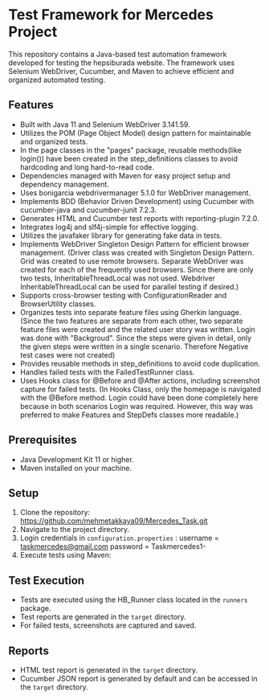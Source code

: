 # Test Framework for Mercedes Project

This repository contains a Java-based test automation framework developed for testing the hepsiburada website. The framework uses Selenium WebDriver, Cucumber, and Maven to achieve efficient and organized automated testing.

## Features

- Built with Java 11 and Selenium WebDriver 3.141.59.
- Utilizes the POM (Page Object Model) design pattern for maintainable and organized tests.
- In the page classes in the "pages" package, reusable methods(like login()) have been created in the step_definitions classes to avoid hardcoding and long hard-to-read code.
- Dependencies managed with Maven for easy project setup and dependency management.
- Uses bonigarcia webdrivermanager 5.1.0 for WebDriver management.
- Implements BDD (Behavior Driven Development) using Cucumber with cucumber-java and cucumber-junit 7.2.3.
- Generates HTML and Cucumber test reports with reporting-plugin 7.2.0.
- Integrates log4j and slf4j-simple for effective logging.
- Utilizes the javafaker library for generating fake data in tests.
- Implements WebDriver Singleton Design Pattern for efficient browser management. (Driver class was created with Singleton Design Pattern. Grid was created to use remote browsers. Separate WebDriver was created for each of the frequently used browsers. Since there are only two tests, InheritableThreadLocal was not used. Webdriver InheritableThreadLocal can be used for parallel testing if desired.)
- Supports cross-browser testing with ConfigurationReader and BrowserUtility classes.
- Organizes tests into separate feature files using Gherkin language. (Since the two features are separate from each other, two separate feature files were created and the related user story was written. Login was done with "Backgroud". Since the steps were given in detail, only the given steps were written in a single scenario. Therefore Negative test cases were not created)
- Provides reusable methods in step_definitions to avoid code duplication.
- Handles failed tests with the FailedTestRunner class.
- Uses Hooks class for @Before and @After actions, including screenshot capture for failed tests. (In Hooks Class, only the homepage is navigated with the @Before method. Login could have been done completely here because in both scenarios Login was required. However, this way was preferred to make Features and StepDefs classes more readable.)

## Prerequisites

- Java Development Kit 11 or higher.
- Maven installed on your machine.

## Setup

1. Clone the repository: https://github.com/mehmetakkaya09/Mercedes_Task.git
2. Navigate to the project directory.
3. Login credentials in `configuration.properties` : username = [taskmercedes@gmail.com](mailto:taskmercedes@gmail.com) password = Taskmercedes1-
4.  Execute tests using Maven:

##  Test Execution 

- Tests are executed using the HB_Runner class located in the `runners` package. 
- Test reports are generated in the `target` directory. 
-  For failed tests, screenshots are captured and saved. 

##  Reports

- HTML test report is generated in the `target` directory. 
- Cucumber JSON report is generated by default and can be accessed in the `target` directory. 